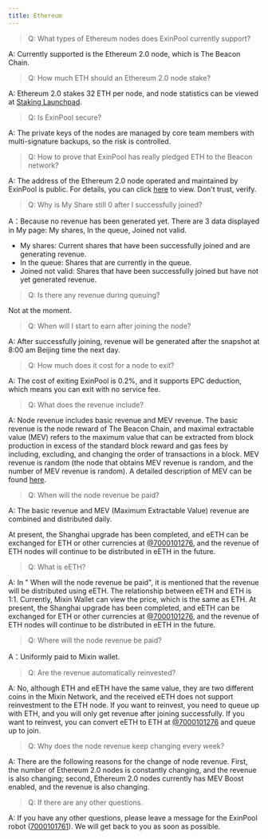 ```yaml
---
title: Ethereum
--- 
```


> Q: What types of Ethereum nodes does ExinPool currently support?

A: Currently supported is the Ethereum 2.0 node, which is The Beacon Chain.

> Q: How much ETH should an Ethereum 2.0 node stake?

A: Ethereum 2.0 stakes 32 ETH per node, and node statistics can be viewed at [Staking Launchpad](https://launchpad.ethereum.org/en/).

> Q: Is ExinPool secure?

A: The private keys of the nodes are managed by core team members with multi-signature backups, so the risk is controlled.

> Q: How to prove that ExinPool has really pledged ETH to the Beacon network?

A: The address of the Ethereum 2.0 node operated and maintained by ExinPool is public. For details, you can click [here](https://debank.com/profile/0xdfce3cb1cbd896b96578005e14adb81ec26df923) to view. Don't trust, verify.

> Q: Why is My Share still 0 after I successfully joined?

A：Because no revenue has been generated yet. There are 3 data displayed in My page: My shares, In the queue, Joined not valid.

* My shares: Current shares that have been successfully joined and are generating revenue.
* In the queue: Shares that are currently in the queue.
* Joined not valid: Shares that have been successfully joined but have not yet generated revenue.

> Q: Is there any revenue during queuing?

Not at the moment.

> Q: When will I start to earn after joining the node?

A: After successfully joining, revenue will be generated after the snapshot at 8:00 am Beijing time the next day.

> Q: How much does it cost for a node to exit?

A: The cost of exiting ExinPool is 0.2%, and it supports EPC deduction, which means you can exit with no service fee.

> Q: What does the revenue include?

A: Node revenue includes basic revenue and MEV revenue. The basic revenue is the node reward of The Beacon Chain, and maximal extractable value (MEV) refers to the maximum value that can be extracted from block production in excess of the standard block reward and gas fees by including, excluding, and changing the order of transactions in a block. MEV revenue is random (the node that obtains MEV revenue is random, and the number of MEV revenue is random). A detailed description of MEV can be found [here](https://ethereum.org/en/developers/docs/mev/).

> Q: When will the node revenue be paid?

A: The basic revenue and MEV (Maximum Extractable Value) revenue are combined and distributed daily.

At present, the Shanghai upgrade has been completed, and eETH can be exchanged for ETH or other currencies at [@7000101276](https://mixin.one/codes/310e1f2b-2fc7-4ae0-ae2c-2f4c189808b1), and the revenue of ETH nodes will continue to be distributed in eETH in the future.

> Q: What is eETH?

A: In " When will the node revenue be paid", it is mentioned that the revenue will be distributed using eETH. The relationship between eETH and ETH is 1:1. Currently, Mixin Wallet can view the price, which is the same as ETH. At present, the Shanghai upgrade has been completed, and eETH can be exchanged for ETH or other currencies at [@7000101276](https://mixin.one/codes/310e1f2b-2fc7-4ae0-ae2c-2f4c189808b1), and the revenue of ETH nodes will continue to be distributed in eETH in the future.

> Q: Where will the node revenue be paid?

A：Uniformly paid to Mixin wallet.

> Q: Are the revenue automatically reinvested?

A: No, although ETH and eETH have the same value, they are two different coins in the Mixin Network, and the received eETH does not support reinvestment to the ETH node. If you want to reinvest, you need to queue up with ETH, and you will only get revenue after joining successfully. If you want to reinvest, you can convert eETH to ETH at [@7000101276](https://mixin.one/codes/310e1f2b-2fc7-4ae0-ae2c-2f4c189808b1) and queue up to join.

> Q: Why does the node revenue keep changing every week?

A: There are the following reasons for the change of node revenue. First, the number of Ethereum 2.0 nodes is constantly changing, and the revenue is also changing; second, Ethereum 2.0 nodes currently has MEV Boost enabled, and the revenue is also changing.

> Q: If there are any other questions.

A: If you have any other questions, please leave a message for the ExinPool robot ([7000101761](https://mixin.one/codes/791f20db-51ce-4af2-918b-7496864ab833
)). We will get back to you as soon as possible.
